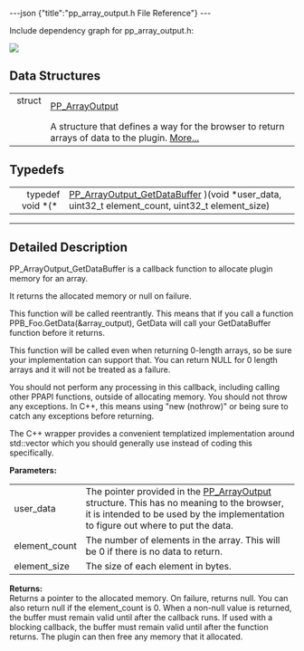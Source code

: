 ---json {"title":"pp\_array\_output.h File Reference"} ---

Include dependency graph for pp\_array\_output.h:

![](/docs/native-client/pepper_beta/c/pp__array__output_8h__incl.png)

Data Structures
---------------

<table><tbody><tr class="odd"><td style="text-align: right;">struct  </td><td><a href="/docs/native-client/pepper_beta/c/struct_p_p___array_output/" class="el">PP_ArrayOutput</a></td></tr><tr class="even"><td style="text-align: right;"> </td><td>A structure that defines a way for the browser to return arrays of data to the plugin. <a href="/docs/native-client/pepper_beta/c/struct_p_p___array_output#details">More...</a><br />
</td></tr></tbody></table>

Typedefs
--------

<table><tbody><tr class="odd"><td style="text-align: right;">typedef void *(* </td><td><a href="/docs/native-client/pepper_beta/c/group___typedefs#gaa363de651fad7342a37ec58375276af7" class="el">PP_ArrayOutput_GetDataBuffer</a> )(void *user_data, uint32_t element_count, uint32_t element_size)</td></tr></tbody></table>

------------------------------------------------------------------------

<span id="details" class="anchor" style="margin: 0;"></span>

Detailed Description
--------------------

PP\_ArrayOutput\_GetDataBuffer is a callback function to allocate plugin memory for an array.

It returns the allocated memory or null on failure.

This function will be called reentrantly. This means that if you call a function PPB\_Foo.GetData(&array\_output), GetData will call your GetDataBuffer function before it returns.

This function will be called even when returning 0-length arrays, so be sure your implementation can support that. You can return NULL for 0 length arrays and it will not be treated as a failure.

You should not perform any processing in this callback, including calling other PPAPI functions, outside of allocating memory. You should not throw any exceptions. In C++, this means using "new (nothrow)" or being sure to catch any exceptions before returning.

The C++ wrapper provides a convenient templatized implementation around std::vector which you should generally use instead of coding this specifically.

**Parameters:**  
<table><tbody><tr class="odd"><td>user_data</td><td>The pointer provided in the <a href="/docs/native-client/pepper_beta/c/struct_p_p___array_output/" class="el" title="A structure that defines a way for the browser to return arrays of data to the plugin.">PP_ArrayOutput</a> structure. This has no meaning to the browser, it is intended to be used by the implementation to figure out where to put the data.</td></tr><tr class="even"><td>element_count</td><td>The number of elements in the array. This will be 0 if there is no data to return.</td></tr><tr class="odd"><td>element_size</td><td>The size of each element in bytes.</td></tr></tbody></table>

<!-- -->

**Returns:**  
Returns a pointer to the allocated memory. On failure, returns null. You can also return null if the element\_count is 0. When a non-null value is returned, the buffer must remain valid until after the callback runs. If used with a blocking callback, the buffer must remain valid until after the function returns. The plugin can then free any memory that it allocated.

